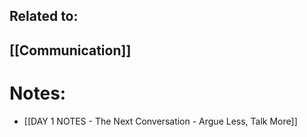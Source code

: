 
## Related to:

## [[Communication]]

# Notes:
- [[DAY 1 NOTES - The Next Conversation - Argue Less, Talk More]]